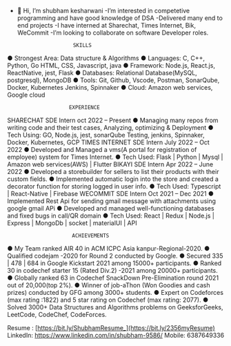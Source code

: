 - 👋 Hi, I’m shubham kesharwani
-I’m interested in competetive programming and have good knowledge of DSA
-Delivered many end to end projects
-I have interned at Sharechat, Times Internet, Bik, WeCommit
-I’m looking to collaborate on software Developer roles.


                        SKILLS
● Strongest Area: Data structure & Algorithms
● Languages: C, C++, Python, Go HTML, CSS, Javascript, java
● Framework: Node.js, React.js, ReactNative, jest, Flask
● Databases: Relational Database(MySQL, postgresql), MongoDB
● Tools: Git, Github, Vscode, Postman, SonarQube, Docker, Kubernetes Jenkins, Spinnaker
● Cloud: Amazon web services, Google cloud


                        EXPERIENCE
SHARECHAT SDE Intern oct 2022 – Present
● Managing many repos from writing code and their test cases, Analyzing, optimizing & Deployment
● Tech Using: GO, Node.js, jest, sonarQube Testing, jenkins, Spinnaker, Docker, Kubernetes, GCP
TIMES INTERNET SDE Intern July 2022 – Oct 2022
● Developed and Managed a vms(A portal for registration of employee) system for Times Internet.
● Tech Used: Flask | Python | Mysql | Amazon web services(AWS) | Flutter
BIKAYI SDE Intern Apr 2022 – June 2022
● Developed a storebuilder for sellers to list their products with their custom fields.
● Implemented automatic login into the store and created a decorator function for storing logged in user info.
● Tech Used: Typescript | React-Native | Firebase
WECOMMIT SDE Intern Oct 2021 – Dec 2021
● Implemented Rest Api for sending gmail message with attachments using google gmail APi
● Developed and managed well-functioning databases and fixed bugs in call/QR domain
● Tech Used: React | Redux | Node.js | Express | MongoDb | socket | materialUI | API


                         ACHIEVEMENTS
● My Team ranked AIR 40 in ACM ICPC Asia kanpur-Regional-2020.
● Qualified codejam -2020 for Round 2 conducted by Google.
● Secured 335 | 478 | 684 in Google Kickstart 2021 among 15000+ participants.
● Ranked 30 in codechef starter 15 (Rated Div.2) -2021 among 20000+ participants.
● Globally ranked 63 in Codechef SnackDown Pre-Elimination round 2021 out of 20,000(top 2%).
● Winner of job-aThon (Won Goodies and cash prizes) conducted by GFG among 3000+ students.
● Expert on Codeforces (max rating :1822) and 5 star rating on Codechef (max rating: 2077).
● Solved 3000+ Data Structures and Algorithms problems on GeeksforGeeks, LeetCode, CodeChef, CodeForces.

Resume : [https://bit.ly/ShubhamResume_](https://bit.ly/2356myResume)
LinkedIn: https://www.linkedin.com/in/shubham-9586/
Mobile: 6387649336
<!---
shubham-9586/shubham-9586 is a ✨ special ✨ repository because its `README.md` (this file) appears on your GitHub profile.
You can click the Preview link to take a look at your changes.
--->
